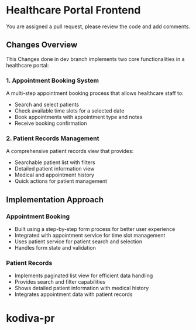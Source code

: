 # Healthcare Portal Frontend
You are assigned a pull request, please review the code and add comments.

## Changes Overview
This Changes done in dev branch implements two core functionalities in a healthcare portal:

### 1. Appointment Booking System
A multi-step appointment booking process that allows healthcare staff to:
- Search and select patients
- Check available time slots for a selected date
- Book appointments with appointment type and notes
- Receive booking confirmation

### 2. Patient Records Management
A comprehensive patient records view that provides:
- Searchable patient list with filters
- Detailed patient information view
- Medical and appointment history
- Quick actions for patient management

## Implementation Approach

### Appointment Booking
- Built using a step-by-step form process for better user experience
- Integrated with appointment service for time slot management
- Uses patient service for patient search and selection
- Handles form state and validation

### Patient Records
- Implements paginated list view for efficient data handling
- Provides search and filter capabilities
- Shows detailed patient information with medical history
- Integrates appointment data with patient records


# kodiva-pr
